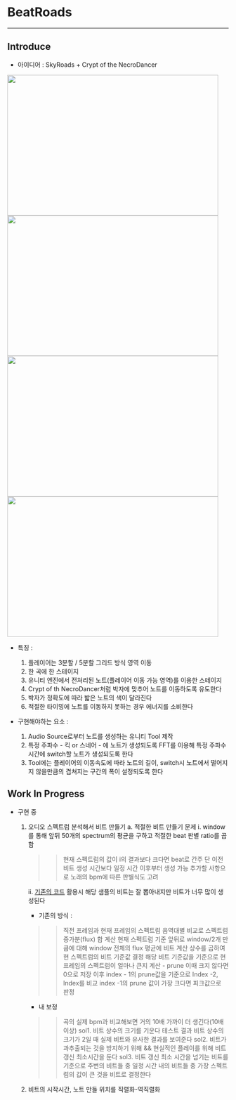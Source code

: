 # BeatRoads

---

## Introduce

- 아이디어 : SkyRoads + Crypt of the NecroDancer

<img src="https://github.com/YosephKim0207/BeatRoads/assets/46564046/27f6bddb-a156-48ba-8721-908eeb488191" width="480" height="320"/>

<img src="https://github.com/YosephKim0207/BeatRoads/assets/46564046/34b7a469-9353-46d8-8753-62c6eac20858" width="480" height="320"/>

<img src="https://github.com/YosephKim0207/BeatRoads/assets/46564046/63129347-4ad6-4283-8381-0c17c37c76ed" width="480" height="320"/>

<img src="https://github.com/YosephKim0207/BeatRoads/assets/46564046/ade3e0e0-643a-4996-9faf-74c9b5028bd7" width="480" height="320"/>


- 특징 :
  1. 플레이어는 3분할 / 5분할 그리드 방식 영역 이동
  2. 한 곡에 한 스테이지
  3. 유니티 엔진에서 전처리된 노트(플레이어 이동 가능 영역)를 이용한 스테이지
  4. Crypt of th NecroDancer처럼 박자에 맞추어 노트를 이동하도록 유도한다
  5. 박자가 정확도에 따라 밟은 노트의 색이 달라진다
  6. 적절한 타이밍에 노트를 이동하지 못하는 경우 에너지를 소비한다

- 구현해야하는 요소 :
  1. Audio Source로부터 노트를 생성하는 유니티 Tool 제작
  2. 특정 주파수 - 킥 or 스네어 - 에 노트가 생성되도록 FFT를 이용해 특정 주파수 시간에 switch할 노트가 생성되도록 한다
  3. Tool에는 플레이어의 이동속도에 따라 노트의 길이, switch시 노트에서 떨어지지 않을만큼의 겹쳐지는 구간의 폭이 설정되도록 한다
 
## Work In Progress

- 구현 중
  1. 오디오 스펙트럼 분석해서 비트 만들기
     a. 적절한 비트 만들기 문제
      i. window를 통해 앞뒤 50개의 spectrum의 평균을 구하고 적절한 beat 판별 ratio를 곱함
      >> 현재 스펙트럼의 값이 i의 결과보다 크다면 beat로 간주
      >> 단 이전 비트 생성 시간보다 일정 시간 이후부터 생성 가능
      >> 추가할 사항으로 노래의 bpm에 따른 판별식도 고려

      ii. [기존의 코드](https://medium.com/giant-scam/algorithmic-beat-mapping-in-unity-real-time-audio-analysis-using-the-unity-api-6e9595823ce4) 활용시 해당 샘플의 비트는 잘 뽑아내지만 비트가 너무 많이 생성된다
      - 기존의 방식 :
      >> 직전 프레임과 현재 프레임의 스펙트럼 음역대별 비교로 스펙트럼 증가분(flux) 합 계산
      >> 현재 스펙트럼 기준 앞뒤로 window/2개 만큼에 대해
      >> window 전체의 flux 평균에 비트 계산 상수를 곱하여 현 스펙트럼의 비트 기준값 결정
      >> 해당 비트 기준값을 기준으로 현 프레임의 스펙트럼이 얼마나 큰지 계산 - prune
      >> 이때 크지 않다면 0으로 저장
      >> 이후 index - 1의 prune값을 기준으로 Index -2, Index를 비교
      >> index -1의 prune 값이 가장 크다면 피크값으로 판정 

      - 내 보정
      >> 곡의 실제 bpm과 비교해보면 거의 10배 가까이 더 생긴다(10배 이상)
      >> sol1. 비트 상수의 크기를 기운다
      >> 테스트 결과 비트 상수의 크기가 2일 때 실제 비트와 유사한 결과를 보여준다
      >> sol2. 비트가 과추출되는 것을 방지하기 위해 && 현실적인 플레이를 위해 비트 갱신 최소시간을 둔다
      >> sol3.  비트 갱신 최소 시간을 넘기는 비트를 기준으로 주변의 비트들 중 일정 시간 내의 비트들 중 가장 스펙트럼의 값이 큰 것을 비트로 결정한다

  3. 비트의 시작시간, 노트 만들 위치를 직렬화-역직렬화
  
